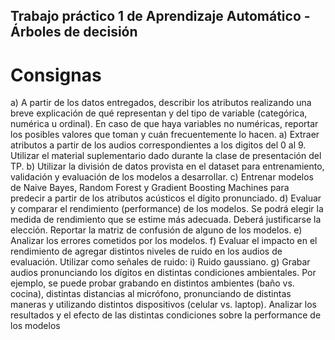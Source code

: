 ## Trabajo práctico 1 de Aprendizaje Automático - Árboles de decisión

# Consignas

a) A partir de los datos entregados, describir los atributos realizando una breve explicación de qué representan y del tipo de variable (categórica, numérica u ordinal). En caso de que haya variables no numéricas, reportar los posibles valores que toman y cuán frecuentemente lo hacen.
a) Extraer atributos a partir de los audios correspondientes a los digitos del 0 al 9. Utilizar el material suplementario dado durante la clase de presentación del TP.
b) Utilizar la división de datos provista en el dataset para entrenamiento, validación y evaluación de los modelos a desarrollar.
c) Entrenar modelos de Naive Bayes, Random Forest y Gradient Boosting Machines para predecir a partir de los atributos acústicos el dígito pronunciado.
d) Evaluar y comparar el rendimiento (performance) de los modelos. Se podrá elegir la medida de rendimiento que se estime más adecuada. Deberá justificarse la elección. Reportar la matriz de confusión de alguno de los modelos.
e) Analizar los errores cometidos por los modelos.
f) Evaluar el impacto en el rendimiento de agregar distintos niveles de ruido en los audios de evaluación. Utilizar como señales de ruido:
i) Ruido gaussiano.
g) Grabar audios pronunciando los dígitos en distintas condiciones ambientales. Por ejemplo, se puede probar grabando en distintos ambientes (baño vs. cocina), distintas distancias al micrófono, pronunciando de distintas maneras y utilizando distintos dispositivos (celular vs. laptop). Analizar los resultados y el efecto de las distintas
condiciones sobre la performance de los modelos
